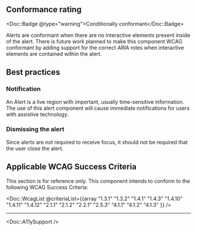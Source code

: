 ## Conformance rating

<Doc::Badge @type="warning">Conditionally conformant</Doc::Badge>

Alerts are conformant when there are no interactive elements present inside of the alert. There is future work planned to make this component WCAG conformant by adding support for the correct ARIA roles when interactive elements are contained within the alert.

## Best practices

### Notification
An Alert is a live region with important, usually time-sensitive information. The use of this alert component will cause immediate notifications for users with assistive technology.

### Dismissing the alert
Since alerts are not required to receive focus, it should not be required that the user close the alert.

## Applicable WCAG Success Criteria

This section is for reference only. This component intends to conform to the following WCAG Success Criteria:

<Doc::WcagList @criteriaList={{array "1.3.1" "1.3.2" "1.4.1" "1.4.3" "1.4.10" "1.4.11" "1.4.12" "2.1.1" "2.1.2" "2.2.1" "2.5.3" "4.1.1" "4.1.2" "4.1.3" }} />

---

<Doc::A11ySupport />
